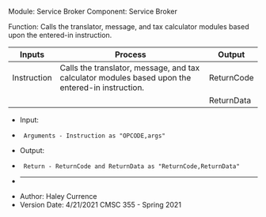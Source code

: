  Module: Service Broker
 Component: Service Broker
 
 Function: Calls the translator, message, and tax calculator modules based upon the entered-in instruction.

| Inputs | Process | Output |
| --- | --- | --- |
| Instruction | Calls the translator, message, and tax calculator modules based upon the entered-in instruction. | ReturnCode |
| | | ReturnData |

 * Input: 
 * 		Arguments - Instruction as "OPCODE,args"
 * Output: 
 * 		Return - ReturnCode and ReturnData as "ReturnCode,ReturnData"
 * ------------------------------------
 * Author: Haley Currence
 * Version Date: 4/21/2021 CMSC 355 - Spring 2021
